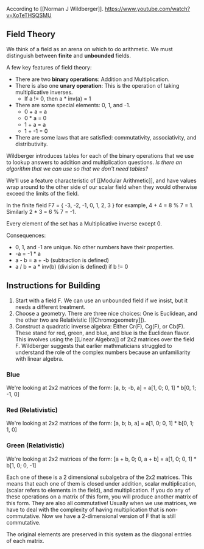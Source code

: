 According to [[Norman J Wildberger]].
https://www.youtube.com/watch?v=XoTeTHSQSMU

## Field Theory
We think of a field as an arena on which to do arithmetic. We must distinguish between **finite** and **unbounded** fields.

A few key features of field theory:
- There are two **binary operations**: Addition and Multiplication.
- There is also one **unary operation**: This is the operation of taking multiplicative inverses.
	- If a != 0, then a * inv(a) = 1
- There are some special elements: 0, 1, and -1.
	- 0 + a = a
	- 0 * a = 0
	- 1 + a = a
	- 1 + -1 = 0
- There are some laws that are satisfied: commutativity, associativity, and distributivity.

Wildberger introduces tables for each of the binary operations that we use to lookup answers to addition and multiplication questions. *Is there an algorithm that we can use so that we don't need tables?* 


We'll use a feature characteristic of [[Modular Arithmetic]], and have values wrap around to the other side of our scalar field when they would otherwise exceed the limits of the field.

In the finite field F7 = { -3, -2, -1, 0, 1, 2, 3 } for example,
4 + 4 = 8 % 7 = 1. Similarly 2 * 3 = 6 % 7 = -1.

Every element of the set has a Multiplicative inverse except 0.

Consequences:
- 0, 1, and -1 are unique. No other numbers have their properties.
- -a = -1 * a
- a - b = a + -b (subtraction is defined)
- a / b = a * inv(b) (division is defined) if b != 0

## Instructions for Building
1) Start with a field F. We can use an unbounded field if we insist, but it needs a different treatment.
2) Choose a geometry. There are three nice choices: One is Euclidean, and the other two are Relativistic ([[Chromogeometry]]).
3) Construct a quadratic inverse algebra: Either Cr(F), Cg(F), or Cb(F). These stand for red, green, and blue, and blue is the Euclidean flavor. This involves using the [[Linear Algebra]] of 2x2 matrices over the field F. Wildberger suggests that earlier mathmaticians struggled to understand the role of the complex numbers because an unfamiliarity with linear algebra.

### Blue
We're looking at 2x2 matrices of the form:
[a, b; -b, a] = a[1, 0; 0, 1] * b[0, 1; -1, 0]

### Red (Relativistic)
We're looking at 2x2 matrices of the form:
[a, b; b, a] = a[1, 0; 0, 1] * b[0, 1; 1, 0]

### Green (Relativistic)
We're looking at 2x2 matrices of the form:
[a + b, 0; 0, a + b] = a[1, 0; 0, 1] * b[1, 0; 0, -1]

Each one of these is a 2 dimensional subalgebra of the 2x2 matrices. This means that each one of them is closed under addition, scalar multiplication, (scalar refers to elements in the field), and multiplication. If you do any of these operations on a matrix of this form, you will produce another matrix of this form. They are also all commutative! Usually when we use matrices, we have to deal with the complexity of having multiplication that is non-commutative. Now we have a 2-dimensional version of F that is still commutative.

The original elements are preserved in this system as the diagonal entries of each matrix.